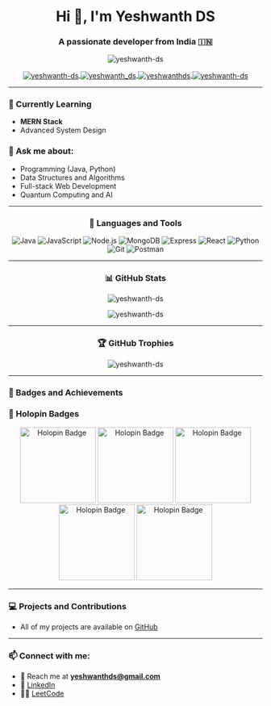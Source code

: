 <h1 align="center">Hi 👋, I'm Yeshwanth DS</h1>
<h3 align="center">A passionate developer from India 🇮🇳</h3>

<p align="center">
  <img src="https://komarev.com/ghpvc/?username=yeshwanth-ds&label=Profile%20views&color=0e75b6&style=flat" alt="yeshwanth-ds" />
</p>

<p align="center">
  <a href="https://linkedin.com/in/yeshwanth-ds" target="blank">
    <img align="center" src="https://img.shields.io/badge/LinkedIn-blue?style=for-the-badge&logo=linkedin" alt="yeshwanth-ds" />
  </a>
  <a href="https://www.leetcode.com/yeshwanth_ds" target="blank">
    <img align="center" src="https://img.shields.io/badge/LeetCode-orange?style=for-the-badge&logo=leetcode" alt="yeshwanth_ds" />
  </a>
  <a href="mailto:yeshwanthds@example.com" target="blank">
    <img align="center" src="https://img.shields.io/badge/Email-me-red?style=for-the-badge&logo=gmail" alt="yeshwanthds" />
  </a>
  <a href="https://discord.com/users/yeshwanth-ds" target="blank">
    <img align="center" src="https://img.shields.io/badge/Discord-%235865F2.svg?style=for-the-badge&logo=discord&logoColor=white" alt="yeshwanth-ds" />
  </a>
</p>

---

### 🌱 Currently Learning
- **MERN Stack**
- Advanced System Design

### 💬 Ask me about:
- Programming (Java, Python)
- Data Structures and Algorithms
- Full-stack Web Development
- Quantum Computing and AI

---

<h3 align="center">🚀 Languages and Tools</h3>
<p align="center">
  <img src="https://img.shields.io/badge/Java-ED8B00?style=for-the-badge&logo=java&logoColor=white" alt="Java" />
  <img src="https://img.shields.io/badge/JavaScript-F7DF1E?style=for-the-badge&logo=javascript&logoColor=black" alt="JavaScript" />
  <img src="https://img.shields.io/badge/Node.js-339933?style=for-the-badge&logo=nodedotjs&logoColor=white" alt="Node.js" />
  <img src="https://img.shields.io/badge/MongoDB-4EA94B?style=for-the-badge&logo=mongodb&logoColor=white" alt="MongoDB" />
  <img src="https://img.shields.io/badge/Express.js-404D59?style=for-the-badge" alt="Express" />
  <img src="https://img.shields.io/badge/React-61DAFB?style=for-the-badge&logo=react&logoColor=black" alt="React" />
  <img src="https://img.shields.io/badge/Python-3776AB?style=for-the-badge&logo=python&logoColor=white" alt="Python" />
  <img src="https://img.shields.io/badge/Git-F05032?style=for-the-badge&logo=git&logoColor=white" alt="Git" />
  <img src="https://img.shields.io/badge/Postman-FF6C37?style=for-the-badge&logo=postman&logoColor=white" alt="Postman" />
</p>

---

<h3 align="center">📊 GitHub Stats</h3>
<p align="center">
  <img align="center" src="https://github-readme-stats.vercel.app/api?username=yeshwanth-ds&show_icons=true&theme=tokyonight" alt="yeshwanth-ds" />
</p>

<p align="center">
  <img align="center" src="https://github-readme-streak-stats.herokuapp.com/?user=yeshwanth-ds&theme=tokyonight" alt="yeshwanth-ds" />
</p>

---

<h3 align="center">🏆 GitHub Trophies</h3>
<p align="center">
  <img src="https://github-profile-trophy.vercel.app/?username=yeshwanth-ds&theme=onedark&no-frame=true&row=1&column=6" alt="yeshwanth-ds" />
</p>

---

### 🏅 Badges and Achievements

### 🏅 Holopin Badges

<p align="center">
  <img src="https://assets.holopin.io/hf2024levels/level0-sloth-code-0-0-0-0.webp" alt="Holopin Badge" width="150" />
  <img src="https://assets.holopin.io/hf2024levels/level1-sloth-code-coffee-0-0-0.webp" alt="Holopin Badge" width="150" />
  <img src="https://assets.holopin.io/hf2024levels/level2-sloth-code-coffee-robe-0-0.webp" alt="Holopin Badge" width="150" />
  <img src="https://assets.holopin.io/hf2024levels/level3-sloth-code-coffee-robe-witch-0.webp" alt="Holopin Badge" width="150" />
  <img src="https://assets.holopin.io/hf2024levels/level4-sloth-code-coffee-robe-witch-rainbow.webp" alt="Holopin Badge" width="150" />
</p>

---

### 💻 Projects and Contributions
- All of my projects are available on [GitHub](https://github.com/yeshwanth-ds)

---

### 📫 Connect with me:
- 📧 Reach me at **yeshwanthds@gmail.com**
- 💼 [LinkedIn](https://linkedin.com/in/yeshwanth-ds)
- 🧑‍💻 [LeetCode](https://leetcode.com/yeshwanth_ds)
